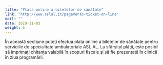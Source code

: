 ```yaml
---
title: "Plata online a biletelor de sănătate"
link: "http://www.aslal.it/pagamento-ticket-on-line"
mail: ""
date: 2020-11-03
weight: 6
---
```


În această secțiune puteți efectua plata online a biletelor de sănătate pentru serviciile de specialitate ambulatoriale ASL AL.
La sfârșitul plății, este posibil să imprimați chitanța valabilă în scopuri fiscale și să fie prezentată în clinică în ziua programării.
